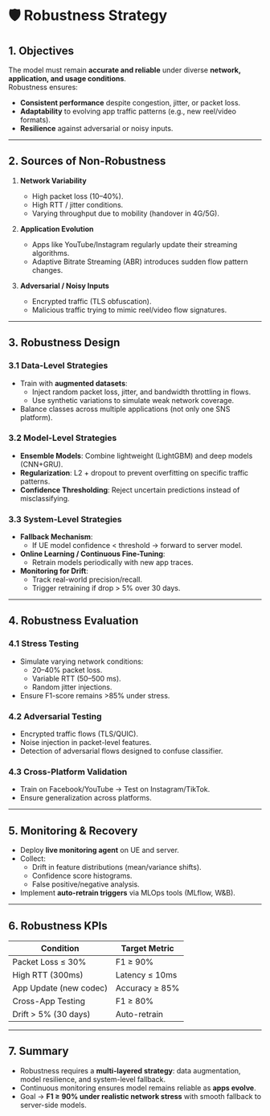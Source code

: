 # 🛡️ Robustness Strategy

## 1. Objectives
The model must remain **accurate and reliable** under diverse **network, application, and usage conditions**.  
Robustness ensures:
- **Consistent performance** despite congestion, jitter, or packet loss.  
- **Adaptability** to evolving app traffic patterns (e.g., new reel/video formats).  
- **Resilience** against adversarial or noisy inputs.  

---

## 2. Sources of Non-Robustness
1. **Network Variability**
   - High packet loss (10–40%).  
   - High RTT / jitter conditions.  
   - Varying throughput due to mobility (handover in 4G/5G).  

2. **Application Evolution**
   - Apps like YouTube/Instagram regularly update their streaming algorithms.  
   - Adaptive Bitrate Streaming (ABR) introduces sudden flow pattern changes.  

3. **Adversarial / Noisy Inputs**
   - Encrypted traffic (TLS obfuscation).  
   - Malicious traffic trying to mimic reel/video flow signatures.  

---

## 3. Robustness Design
### 3.1 Data-Level Strategies
- Train with **augmented datasets**:  
  - Inject random packet loss, jitter, and bandwidth throttling in flows.  
  - Use synthetic variations to simulate weak network coverage.  
- Balance classes across multiple applications (not only one SNS platform).  

### 3.2 Model-Level Strategies
- **Ensemble Models**: Combine lightweight (LightGBM) and deep models (CNN+GRU).  
- **Regularization**: L2 + dropout to prevent overfitting on specific traffic patterns.  
- **Confidence Thresholding**: Reject uncertain predictions instead of misclassifying.  

### 3.3 System-Level Strategies
- **Fallback Mechanism**:  
  - If UE model confidence < threshold → forward to server model.  
- **Online Learning / Continuous Fine-Tuning**:  
  - Retrain models periodically with new app traces.  
- **Monitoring for Drift**:  
  - Track real-world precision/recall.  
  - Trigger retraining if drop > 5% over 30 days.  

---

## 4. Robustness Evaluation
### 4.1 Stress Testing
- Simulate varying network conditions:
  - 20–40% packet loss.  
  - Variable RTT (50–500 ms).  
  - Random jitter injections.  
- Ensure F1-score remains >85% under stress.  

### 4.2 Adversarial Testing
- Encrypted traffic flows (TLS/QUIC).  
- Noise injection in packet-level features.  
- Detection of adversarial flows designed to confuse classifier.  

### 4.3 Cross-Platform Validation
- Train on Facebook/YouTube → Test on Instagram/TikTok.  
- Ensure generalization across platforms.  

---

## 5. Monitoring & Recovery
- Deploy **live monitoring agent** on UE and server.  
- Collect:
  - Drift in feature distributions (mean/variance shifts).  
  - Confidence score histograms.  
  - False positive/negative analysis.  
- Implement **auto-retrain triggers** via MLOps tools (MLflow, W&B).  

---

## 6. Robustness KPIs
| Condition              | Target Metric |
|-------------------------|---------------|
| Packet Loss ≤ 30%       | F1 ≥ 90%      |
| High RTT (300ms)        | Latency ≤ 10ms|
| App Update (new codec)  | Accuracy ≥ 85%|
| Cross-App Testing       | F1 ≥ 80%      |
| Drift > 5% (30 days)    | Auto-retrain  |

---

## 7. Summary
- Robustness requires a **multi-layered strategy**: data augmentation, model resilience, and system-level fallback.  
- Continuous monitoring ensures model remains reliable as **apps evolve**.  
- Goal → **F1 ≥ 90% under realistic network stress** with smooth fallback to server-side models.  

